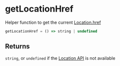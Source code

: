 # getLocationHref

Helper function to get the current [Location.href](https://developer.mozilla.org/en-US/docs/Web/API/Location/href)

```typescript
getLocationHref = () => string | undefined
```  

## Returns
`string`, or `undefined` if the [Location API](https://developer.mozilla.org/en-US/docs/Web/API/Location) is not available 
